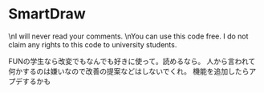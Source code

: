 # SmartDraw
\nI will never read your comments.
\nYou can use this code free.
I do not claim any rights to this code to university students.

FUNの学生なら改変でもなんでも好きに使って。読めるなら。
人から言われて何かするのは嫌いなので改善の提案などはしないでくれ。
機能を追加したらアプデするかも
